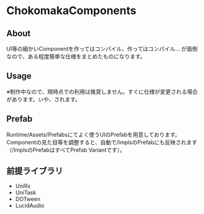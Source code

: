 # ChokomakaComponents

## About

UI等の細かいComponentを作ってはコンパイル、作ってはコンパイル...
が面倒なので、ある程度簡単な仕様をまとめたものになります。

## Usage

※制作中なので、現時点での利用は推奨しません。すぐに仕様が変更される場合があります。いや、されます。

## Prefab

Runtime/Assets/Prefabsにてよく使うUIのPrefabを用意しております。
Componentの見た目等を調整すると、自動で/ImplsのPrefabにも反映されます（/ImplsのPrefabはすべてPrefab Variantです）。

## 前提ライブラリ

- UniRx
- UniTask
- DOTween
- LucidAudio
